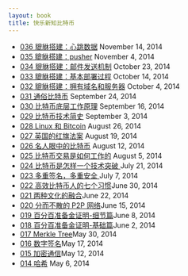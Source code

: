 ```yaml
---
layout: book
title: 快乐新知比特币
---
```


<ul class="listing">
  <li>
    <a href="036_peatio_ticker.html">036 貔貅搭建：心跳数据</a><span> November 14, 2014</span>
  </li>
  <li>
    <a href="035_peatio_pusher.html">035 貔貅搭建：pusher</a><span> November 4, 2014</span>
  </li>
  <li>
    <a href="034_peatio_async_mailer.html">034 貔貅搭建：邮件发送机制</a><span> October 23, 2014</span>
  </li>
  <li>
    <a href="033_peatio_deploy.html">033 貔貅搭建：基本部署过程</a><span> October 14, 2014</span>
  </li>
  <li>
    <a href="032_peatio_vps.html">032 貔貅搭建：拥有域名和服务器</a><span> October 4, 2014</span>
  </li>
  <li>
    <a href="031_essence.html">031 通俗比特币</a><span> September 24, 2014</span>
  </li>
  <li>
    <a href="030_under_hood.html">030 比特币底层工作原理</a><span> September 16, 2014</span>
  </li>
  <li>
    <a href="029_andreas_history.html">029 比特币技术简史</a><span> September 3, 2014</span>
  </li>
  <li>
    <a href="028_andreas_linux.html">028 Linux 和 Bitcoin</a><span> August 26, 2014</span>
  </li>
  <li>
    <a href="027_andreas_red_flag_act.html">027 英国的红旗法案</a><span> August 19, 2014</span>
  </li>
  <li>
    <a href="026_celebrity.html">026 名人眼中的比特币</a><span> August 12, 2014</span>
  </li>
  <li>
    <a href="025_how_tx_work.html">025 比特币交易是如何工作的</a><span> August 5, 2014</span>
  </li>
  <li>
    <a href="024_breakthrough.html">024 比特币是怎样一个技术突破 </a><span>July 21, 2014</span>
  </li>
  <li>
    <a href="023_multi_sig.html">023 多重签名，多重安全 </a><span>July 7, 2014</span>
  </li>
  <li>
    <a href="022_seven_habits.html">022 高效比特币人的七个习惯</a><span>June
30, 2014</span>
  </li>
  <li>
    <a href="021_two_cultures.html">021 两种文化的融合</a><span>June 22, 2014</span>
  </li>
  <li>
    <a href="020_p2p.html">020 分而不散的 P2P 网络</a><span>June 15, 2014</span>
  </li>
  <li>
    <a href="019_proof_of_reserve_2nd.html">019 百分百准备金证明-细节篇</a><span>June 8, 2014</span>
  </li>
  <li>
    <a href="018_proof_of_reserve.html">018 百分百准备金证明-基础篇</a><span>June 2, 2014</span>
  </li>
  <li>
   <a href="017_merkle_tree.html">017 Merkle Tree</a><span>May 30, 2014</span>
  </li>
  <li>
    <a href="016_digi_sig.html">016 数字签名</a><span>May 17, 2014</span>
  </li>
  <li>
    <a href="015_crypto.html">015 加密通信</a><span>May 12, 2014</span>
  </li>
  <li>
    <a href="014_hash.html">014 哈希</a> <span>May 6, 2014</span>
  </li>
</ul>

